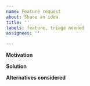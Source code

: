 ```yaml
---
name: Feature request
about: Share an idea
title: ''
labels: feature, triage needed
assignees: ''

---
```


<!--
This repository tracks issues and requests related to the implementation of the
Swift compiler, standard library, runtime, and tools that provide IDE support
for Swift (e.g. code completion). If your feature request relates to the
implementation of a proprietary (closed-source) Apple framework such as UIKit,
SwiftUI, Combine, etc., please report it to https://feedbackassistant.apple.com
instead.

If you haven't found or started a thread on the Swift forums yet, consider
socializing your idea in the "Discussion" subcategory
(https://forums.swift.org/c/evolution/discuss) after submitting this request.
This is an essential step toward the official review of any proposal concerning
language or library design, and while GitHub issues do great for tracking
purposes, the forums are far better ground for drawing attention to ideas and
gauging interest from the community.

For more information on how ideas are proposed, discussed, and reviewed, see
https://swift.org/swift-evolution
-->

**Motivation**
<!-- Describe the problem that your feature seeks to address. -->

**Solution**
<!--
Describe your solution to the problem. Provide examples and describe how
they work.
-->

**Alternatives considered**
<!--
Describe any alternative approaches or features that you have considered in
addressing the problem, and why you chose this approach instead.
-->

<!--
Add any other context about your feature as appropriate. For example, link out
to a discussion on the Swift forums (https://forums.swift.org).
-->
<!-- **Additional context** -->
